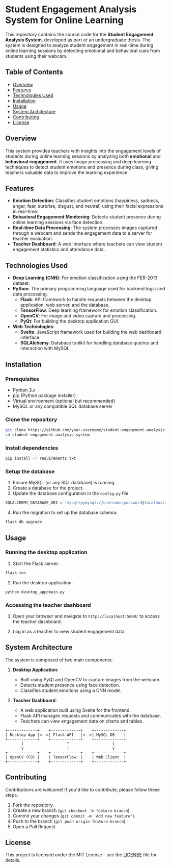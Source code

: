 
# Student Engagement Analysis System for Online Learning

This repository contains the source code for the **Student Engagement Analysis System**, developed as part of an undergraduate thesis. The system is designed to analyze student engagement in real-time during online learning sessions by detecting emotional and behavioral cues from students using their webcam.

## Table of Contents

- [Overview](#overview)
- [Features](#features)
- [Technologies Used](#technologies-used)
- [Installation](#installation)
- [Usage](#usage)
- [System Architecture](#system-architecture)
- [Contributing](#contributing)
- [License](#license)

## Overview

This system provides teachers with insights into the engagement levels of students during online learning sessions by analyzing both **emotional** and **behavioral engagement**. It uses image processing and deep learning techniques to detect student emotions and presence during class, giving teachers valuable data to improve the learning experience.

## Features

- **Emotion Detection**: Classifies student emotions (happiness, sadness, anger, fear, surprise, disgust, and neutral) using their facial expressions in real-time.
- **Behavioral Engagement Monitoring**: Detects student presence during online learning sessions via face detection.
- **Real-time Data Processing**: The system processes images captured through a webcam and sends the engagement data to a server for teacher evaluation.
- **Teacher Dashboard**: A web interface where teachers can view student engagement statistics and attendance data.

## Technologies Used

- **Deep Learning (CNN)**: For emotion classification using the FER-2013 dataset.
- **Python**: The primary programming language used for backend logic and data processing.
  - **Flask**: API framework to handle requests between the desktop application, web server, and the database.
  - **TensorFlow**: Deep learning framework for emotion classification.
  - **OpenCV**: For image and video capture and processing.
  - **PyQt**: For building the desktop application GUI.
- **Web Technologies**:
  - **Svelte**: JavaScript framework used for building the web dashboard interface.
  - **SQLAlchemy**: Database toolkit for handling database queries and interaction with MySQL.
  
## Installation

### Prerequisites

- Python 3.x
- pip (Python package installer)
- Virtual environment (optional but recommended)
- MySQL or any compatible SQL database server

### Clone the repository

```bash
git clone https://github.com/your-username/student-engagement-analysis-system.git
cd student-engagement-analysis-system
```

### Install dependencies

```bash
pip install -r requirements.txt
```

### Setup the database

1. Ensure MySQL (or any SQL database) is running.
2. Create a database for the project.
3. Update the database configuration in the `config.py` file.

```python
SQLALCHEMY_DATABASE_URI = 'mysql+pymysql://username:password@localhost/db_name'
```

4. Run the migration to set up the database schema:

```bash
flask db upgrade
```

## Usage

### Running the desktop application

1. Start the Flask server:

```bash
flask run
```

2. Run the desktop application:

```bash
python desktop_app/main.py
```

### Accessing the teacher dashboard

1. Open your browser and navigate to `http://localhost:5000/` to access the teacher dashboard.

2. Log in as a teacher to view student engagement data.

## System Architecture

The system is composed of two main components:

1. **Desktop Application**:
   - Built using PyQt and OpenCV to capture images from the webcam.
   - Detects student presence using face detection.
   - Classifies student emotions using a CNN model.

2. **Teacher Dashboard**:
   - A web application built using Svelte for the frontend.
   - Flask API manages requests and communicates with the database.
   - Teachers can view engagement data on charts and tables.

```plaintext
+-------------+    +-------------+    +-------------+
| Desktop App |<-->| Flask API   |<-->| MySQL DB    |
+-------------+    +-------------+    +-------------+
       |                   ^                   |
       v                   |                   v
+-------------+    +-------------+    +-------------+
| OpenCV (FD) |    | TensorFlow  |    | Web Client  |
+-------------+    +-------------+    +-------------+
```

## Contributing

Contributions are welcome! If you'd like to contribute, please follow these steps:

1. Fork the repository.
2. Create a new branch (`git checkout -b feature-branch`).
3. Commit your changes (`git commit -m 'Add new feature'`).
4. Push to the branch (`git push origin feature-branch`).
5. Open a Pull Request.

## License

This project is licensed under the MIT License - see the [LICENSE](LICENSE) file for details.
